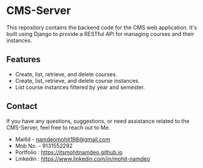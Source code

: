# CMS-Server

This repository contains the backend code for the CMS web application. It's built using Django to provide a RESTful API for managing courses and their instances.

## Features

- Create, list, retrieve, and delete courses.
- Create, list, retrieve, and delete course instances.
- List course instances filtered by year and semester.

## Contact

If you have any questions, suggestions, or need assistance related to the CMS-Server, feel free to reach out to Me.

- MailId - namdeomohit198@gmail.com
- Mob No. - 9131552292
- Portfolio : https://itsmohitnamdeo.github.io
- Linkedin : https://www.linkedin.com/in/mohit-namdeo
